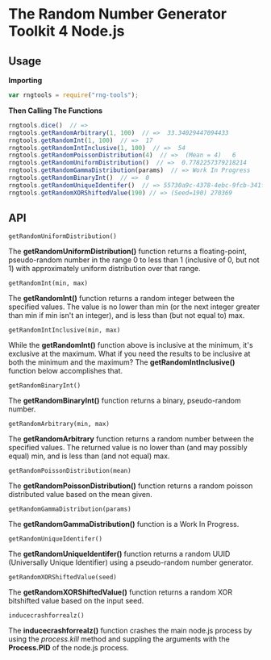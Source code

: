# The Random Number Generator Toolkit 4 Node.js

## Usage

**Importing**
```javascript
var rngtools = require("rng-tools");
```

**Then Calling The Functions**
```javascript
rngtools.dice()  // =>
rngtools.getRandomArbitrary(1, 100)  // =>  33.34029447094433
rngtools.getRandomInt(1, 100)  // =>  17
rngtools.getRandomIntInclusive(1, 100)  // =>  54
rngtools.getRandomPoissonDistribution(4)  // =>  (Mean = 4)   6
rngtools.getRandomUniformDistribution()  // =>  0.7782257379218214
rngtools.getRandomGammaDistribution(params)  // => Work In Progress
rngtools.getRandomBinaryInt()  // =>  0
rngtools.getRandomUniqueIdentifer()  // => 55730a9c-4378-4ebc-9fcb-341f026d1ff3
rngtools.getRandomXORShiftedValue(190) // => (Seed=190) 270369
```


## API
`getRandomUniformDistribution()`

The **getRandomUniformDistribution()** function returns a floating-point, pseudo-random number in the range 0 to less than 1 (inclusive of 0, but not 1) with approximately uniform distribution over that range.

`getRandomInt(min, max)`

The **getRandomInt()** function returns a random integer between the specified values. The value is no lower than min (or the next integer greater than min if min isn't an integer), and is less than (but not equal to) max.

`getRandomIntInclusive(min, max)`

While the **getRandomInt()** function above is inclusive at the minimum, it's exclusive at the maximum. What if you need the results to be inclusive at both the minimum and the maximum? The **getRandomIntInclusive()** function below accomplishes that.

`getRandomBinaryInt()`

The **getRandomBinaryInt()** function returns a binary, pseudo-random number.

`getRandomArbitrary(min, max)`

The **getRandomArbitrary** function returns a random number between the specified values. The returned value is no lower than (and may possibly equal) min, and is less than (and not equal) max.

`getRandomPoissonDistribution(mean)`

The **getRandomPoissonDistribution()** function returns a random poisson distributed value based on the mean given.

`getRandomGammaDistribution(params)`

The **getRandomGammaDistribution()** function is a Work In Progress.

`getRandomUniqueIdentifer()`

The **getRandomUniqueIdentifer()** function returns a random UUID (Universally Unique Identifier) using a pseudo-random number generator. 

`getRandomXORShiftedValue(seed)`

The **getRandomXORShiftedValue()** function returns a random XOR bitshifted value based on the input seed.

`inducecrashforrealz()`

The **inducecrashforrealz()** function crashes the main node.js process by using the *process.kill* method and suppling the arguments with the **Process.PID** of the node.js process.

